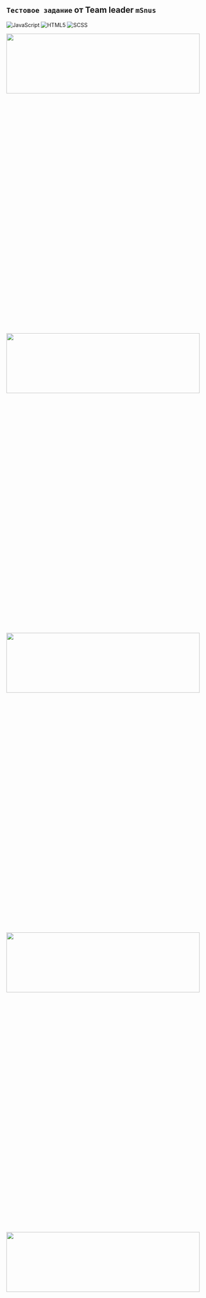 
## `Тестовое задание` от Team leader `mSnus`


![JavaScript](https://img.shields.io/badge/javascript-%23323330.svg?style=for-the-badge&logo=javascript&logoColor=%23F7DF1E)
![HTML5](https://img.shields.io/badge/html5-%23E34F26.svg?style=for-the-badge&logo=html5&logoColor=white)
![SCSS](https://img.shields.io/badge/css3-%231572B6.svg?style=for-the-badge&logo=css3&logoColor=white)


<div align="center"><img src="https://github.com/juliaDooby/mSnus_vanilla-testTask/blob/main/screen/test_1.JPG" width="100%" height="20%"></img></div>
<div align="center"><img src="https://github.com/juliaDooby/mSnus_vanilla-testTask/blob/main/screen/test_2.JPG" width="100%" height="20%"></img></div>
<div align="center"><img src="https://github.com/juliaDooby/mSnus_vanilla-testTask/blob/main/screen/test_3.JPG" width="100%" height="20%"></img></div>
<div align="center"><img src="https://github.com/juliaDooby/mSnus_vanilla-testTask/blob/main/screen/test_4.JPG" width="100%" height="20%"></img></div>
<div align="center"><img src="https://github.com/juliaDooby/mSnus_vanilla-testTask/blob/main/screen/test_5.JPG" width="100%" height="20%"></img></div>
<div align="center"><img src="https://github.com/juliaDooby/mSnus_vanilla-testTask/blob/main/screen/test_6.JPG" width="100%" height="20%"></img></div>

---

[demo-ex](https://maryrabinovich.github.io/mSnus_vanilla/dist/)

### Technologies Used:

* Javascript
* HTML5
* SCSS

[Это было тестовое на реакте, также добавлено в статью](https://habr.com/ru/post/691986/)

 ---
 
## Тестовое задание (описание) :

Написать приложение "Круги и квадраты" с использованием React+Redux+Axios

### Выглядеть должно примерно так:

[ссылка на макет Figma](https://www.figma.com/file/DaktkhoeaQEUagJ03Gk3r1/circles_and_squares_1?type=design&node-id=0-1&mode=design&t=cH8Y9fFJ7GXGsnmS-0)

[прототип в PNG - open](https://github.com/juliaDooby/mSnus_vanilla-testTask/blob/main/menu_open.png)

[прототип в PNG - close](https://github.com/juliaDooby/mSnus_vanilla-testTask/blob/main/menu_close.png)

[Данные для приложения](https://github.com/juliaDooby/mSnus_vanilla-testTask/blob/main/data/test.json)



### Приложение отображает объекты из файла данных. Каждый объект имеет следующие параметры:

форма: круг или квадрат
цвет: красный, синий, желтый, зеленый
яркость: тёмный или светлый
У приложения есть две зоны управления состоянием:

фильтр по форме вверху приложения
набор фильтров в меню, выезжающем по тапу на "бургере"
Для отображения используются результаты обеих зон одновременно

Вёрстка/дизайн неважны, интересует именно React
